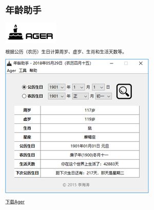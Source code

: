 # 年龄助手

![Ager](./res/image/icon_large.png)

根据公历（农历）生日计算周岁、虚岁、生肖和生活天数等。

![ScreenShot](./external/ScreenShot.png)

[下载Ager](https://pan.baidu.com/s/1WsBaX-x8R8GOOS7tXBGGuw)
